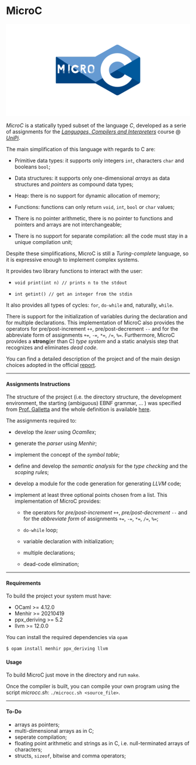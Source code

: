 # MicroC

![](https://github.com/marcoantoniocorallo/MicroC/blob/main/cover.png)

*MicroC* is a statically typed subset of the language *C*, developed as a serie of assignments for the [*Languages, Compilers and Interpreters*](https://github.com/lillo/compiler-course-unipi) course @ [*UniPi*](https://di.unipi.it/). 

The main simplification of this language with regards to C are:

- Primitive data types: it supports only integers `int`, characters `char` and booleans `bool`;

- Data structures: it supports only one-dimensional *arrays* as data structures and *pointers* as compound data types;

- Heap: there is no support for dynamic allocation of memory;

- Functions: functions can only return `void`, `int`, `bool` or `char` values;

- There is no pointer arithmetic, there is no pointer to functions and pointers and arrays are not interchangeable;

- There is no support for separate compilation: all the code must stay in a unique compilation unit; 

Despite these simplifications, MicroC is still a *Turing-complete* language, so it is expressive enough to implement complex systems. 

It provides two library functions to interact with the user:

- `void print(int n) // prints n to the stdout`

- `int getint() // get an integer from the stdin`

It also provides all types of cycles: `for`, `do-while` and, naturally, `while`. 

There is support for the initialization of variables during the declaration and for multiple declarations.
This implementation of MicroC also provides the operators for pre/post-increment `++`, pre/post-decrement `--` and for the abbreviate form of assignments `+=`, `-=`, `*=`, `/=`, `%=`.
Furthermore, MicroC provides a **strong**(er than C) *type system* and a static analysis step that recognizes and eliminates *dead code*.

You can find a detailed description of the project and of the main design choices adopted in the official [report](https://github.com/marcoantoniocorallo/MicroC/blob/main/MicroC.pdf).

---

#### Assignments Instructions

The structure of the project (i.e. the directory structure, the development environment, the starting (ambiguous) EBNF grammar, ... ) was specified from [Prof. Galletta](https://github.com/lillo) and the whole definition is available [here](https://github.com/lillo/compiler-course-unipi/tree/main/microc).

The assignments required to:

- develop the *lexer* using *Ocamllex*;

- generate the *parser* using *Menhir*;

- implement the concept of the *symbol table*;

- define and develop the *semantic analysis* for the *type checking* and the *scoping rules*;

- develop a module for the code generation for generating *LLVM* code;

- implement at least three optional points chosen from a list.
  This implementation of MicroC provides:
  
  - the operators for *pre/post-increment* `++`, *pre/post-decrement* `--` and for the *abbreviate form* of assignments `+=`, `-=`, `*=`, `/=`, `%=`;
  
  - `do-while` loop;
  
  - variable declaration with initialization;
  
  - multiple declarations;
  
  - dead-code elimination;

---

#### Requirements

To build the project your system must have:

* OCaml >= 4.12.0
* Menhir >= 20210419
* ppx_deriving >= 5.2 
* llvm >= 12.0.0

You can install the required dependencies via `opam`

```sh
$ opam install menhir ppx_deriving llvm
```

#### Usage

To build MicroC just move in the directory and run `make`. 

Once the compiler is built, you can compile your own program using the script *microcc.sh*: `./microcc.sh <source_file>`.

---

#### To-Do

- arrays as pointers; 
- multi-dimensional arrays as in C;
- seperate compilation;
- floating point arithmetic and strings as in C, i.e. null-terminated arrays of characters;
- structs, `sizeof`, bitwise and comma operators;
